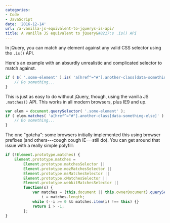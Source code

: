 ```yaml
---
categories:
- Code
- JavaScript
date: '2016-12-14'
url: /a-vanilla-js-equivalent-to-jquerys-is-api/
title: A vanilla JS equivalent to jQuery&#8217;s .is() API
---
```


In jQuery, you can match any element against any valid CSS selector using the `.is()` API.

Here's an example with an absurdly unrealistic and complicated selector to match against.

```javascript
if ( $( '.some-element' ).is( 'a[href^="#"].another-class[data-something-else]' ) ) {
    // Do something...
}
```

This is just as easy to do without jQuery, though, using the vanilla JS `.matches()` API. This works in all modern browsers, plus IE9 and up.

```javascript
var elem = document.querySelector( '.some-element' );
if ( elem.matches( 'a[href^="#"].another-class[data-something-else]' ) ) {
    // Do something...
}
```

The one "gotcha": some browsers initially implemented this using browser prefixes (and others---cough cough IE---still do). You can get around that issue with a really simple polyfill:

```javascript
if (!Element.prototype.matches) {
    Element.prototype.matches =
        Element.prototype.matchesSelector ||
        Element.prototype.mozMatchesSelector ||
        Element.prototype.msMatchesSelector ||
        Element.prototype.oMatchesSelector ||
        Element.prototype.webkitMatchesSelector ||
        function(s) {
            var matches = (this.document || this.ownerDocument).querySelectorAll(s),
                i = matches.length;
            while (--i >= 0 && matches.item(i) !== this) {}
            return i > -1;
        };
}
```